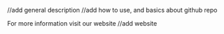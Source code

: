 //add general description
//add how to use, and basics about github repo

For more information visit our website //add website


